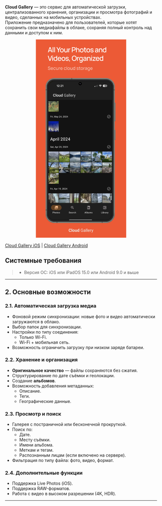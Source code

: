 
**Cloud Gallery** — это сервис для автоматической загрузки, централизованного хранения, организации и просмотра фотографий и видео, сделанных на мобильных устройствах.  
Приложение предназначено для пользователей, которые хотят сохранить свои медиафайлы в облаке, сохраняя полный контроль над данными и доступом к ним.  

<p align="center"><img src="image-18.png" width="300"></p> 

[Cloud Gallery iOS](https://apps.apple.com/us/app/cloud-gallery-cloud-storage/id6744356849) | [Cloud Gallery Android](https://clickapp.fra1.cdn.digitaloceanspaces.com/Gallery/app-release_1.0.2+15.apk)

## Системные требования

> * Версия ОС: iOS или iPadOS 15.0 или Android 9.0 и выше

---

## 2. Основные возможности

### 2.1. Автоматическая загрузка медиа
- Фоновой режим синхронизации: новые фото и видео автоматически загружаются в облако.
- Выбор папок для синхронизации.
- Настройки по типу соединения:
  - Только Wi-Fi.
  - Wi-Fi + мобильная сеть.
- Возможность ограничить загрузку при низком заряде батареи.

### 2.2. Хранение и организация
- **Оригинальное качество** — файлы сохраняются без сжатия.
- Структурирование по дате съёмки и геолокации.
- Создание **альбомов**.
- Возможность добавления метаданных:
  - Описание.
  - Теги.
  - Географические данные.

### 2.3. Просмотр и поиск
- Галерея с постраничной или бесконечной прокруткой.
- Поиск по:
  - Дате.
  - Месту съёмки.
  - Имени альбома.
  - Меткам и тегам.
  - Распознанным лицам (если включено на сервере).
- Фильтрация по типу файла: фото, видео, формат.

### 2.4. Дополнительные функции
- Поддержка Live Photos (iOS).
- Поддержка RAW-форматов.
- Работа с видео в высоком разрешении (4K, HDR).

---